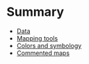 # Summary

* [Data](data/README.md)
* [Mapping tools](mapping_tools/README.md)
* [Colors and symbology](colors_and_symbology/README.md)
* [Commented maps](commented_maps/README.md)

